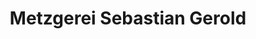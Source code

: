 ---
title: "Metzgerei Sebastian Gerold"
url: /oberammergau/metzgerei-sebastian-gerold/
shop: Metzgerei
---